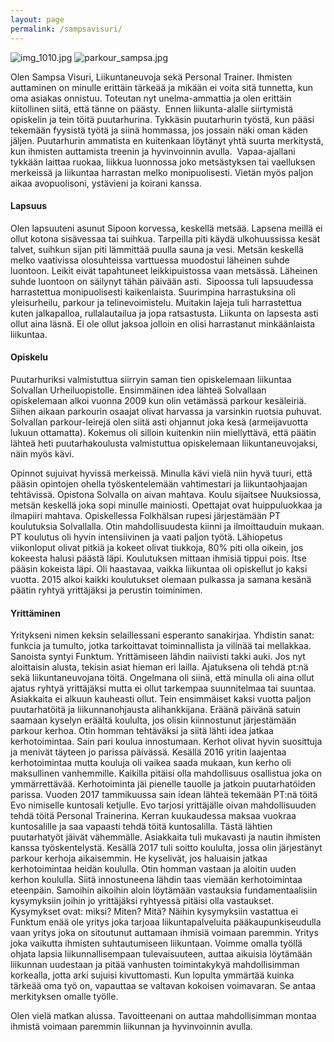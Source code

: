 ```yaml
---
layout: page
permalink: /sampsavisuri/
---
```


![img_1010.jpg]({{site.baseurl}}/media/img_1010.jpg)
![parkour_sampsa.jpg]({{site.baseurl}}/media/parkour_sampsa.jpg)


Olen Sampsa Visuri, Liikuntaneuvoja sekä Personal Trainer. Ihmisten auttaminen on minulle erittäin tärkeää ja mikään ei voita sitä tunnetta, kun oma asiakas onnistuu. Toteutan nyt unelma-ammattia ja olen erittäin kiitollinen siitä, että tänne on päästy. 
Ennen liikunta-alalle siirtymistä opiskelin ja tein töitä puutarhurina. Tykkäsin puutarhurin työstä, kun pääsi tekemään fyysistä työtä ja siinä hommassa, jos jossain näki oman käden jäljen. Puutarhurin ammatista en kuitenkaan löytänyt yhtä suurta merkitystä, kun ihmisten auttamista treenin ja hyvinvoinnin avulla. 
Vapaa-ajallani tykkään laittaa ruokaa, liikkua luonnossa joko metsästyksen tai vaelluksen merkeissä ja liikuntaa harrastan melko monipuolisesti. Vietän myös paljon aikaa avopuolisoni, ystävieni ja koirani kanssa. 

#### Lapsuus
Olen lapsuuteni asunut Sipoon korvessa, keskellä metsää. Lapsena meillä ei ollut kotona sisävessaa tai suihkua. Tarpeilla piti käydä ulkohuussissa kesät talvet, suihkun sijan piti lämmittää puulla sauna ja vesi. Metsän keskellä melko vaativissa olosuhteissa varttuessa muodostui läheinen suhde luontoon. Leikit eivät tapahtuneet leikkipuistossa vaan metsässä. Läheinen suhde luontoon on säilynyt tähän päivään asti. 
Sipoossa tuli lapsuudessa harrastettua monipuolisesti kaikenlaista. Suurimpina harrastuksina oli yleisurheilu, parkour ja telinevoimistelu. Muitakin lajeja tuli harrastettua kuten jalkapalloa, rullalautailua ja jopa ratsastusta. Liikunta on lapsesta asti ollut aina läsnä. Ei ole ollut jaksoa jolloin en olisi harrastanut minkäänlaista liikuntaa. 

#### Opiskelu

Puutarhuriksi valmistuttua siirryin saman tien opiskelemaan liikuntaa Solvallan Urheiluopistolle. Ensimmäinen idea lähteä Solvallaan opiskelemaan alkoi vuonna 2009 kun olin vetämässä parkour kesäleiriä. Siihen aikaan parkourin osaajat olivat harvassa ja varsinkin ruotsia puhuvat. Solvallan parkour-leirejä olen siitä asti ohjannut joka kesä (armeijavuotta lukuun ottamatta). Kokemus oli silloin kuitenkin niin miellyttävä, että päätin lähteä heti puutarhakoulusta valmistuttua opiskelemaan liikuntaneuvojaksi, näin myös kävi. 

Opinnot sujuivat hyvissä merkeissä. Minulla kävi vielä niin hyvä tuuri, että pääsin opintojen ohella työskentelemään vahtimestari ja liikuntaohjaajan tehtävissä. Opistona Solvalla on aivan mahtava. Koulu sijaitsee Nuuksiossa, metsän keskellä joka sopi minulle mainiosti. Opettajat ovat huippuluokkaa ja ilmapiiri mahtava. Opiskellessa Folkhälsan rupesi järjestämään PT koulutuksia Solvallalla. Otin mahdollisuudesta kiinni ja ilmoittauduin mukaan. PT koulutus oli hyvin intensiivinen ja vaati paljon työtä. Lähiopetus viikonloput olivat pitkiä ja kokeet olivat tiukkoja, 80% piti olla oikein, jos kokeesta halusi päästä läpi. Koulutuksen mittaan ihmisiä tippui pois. Itse pääsin kokeista läpi. Oli haastavaa, vaikka liikuntaa oli opiskellut jo kaksi vuotta.
2015 alkoi kaikki koulutukset olemaan pulkassa ja samana kesänä päätin ryhtyä yrittäjäksi ja perustin toiminimen.


#### Yrittäminen

Yritykseni nimen keksin selaillessani esperanto sanakirjaa. Yhdistin sanat: funkcia ja tumulto, jotka tarkoittavat toiminnallista ja vilinää tai mellakkaa. Sanoista syntyi Funktum. Yrittämiseen lähdin naiivisti takki auki. Jos nyt aloittaisin alusta, tekisin asiat hieman eri lailla. Ajatuksena oli tehdä pt:nä sekä liikuntaneuvojana töitä. Ongelmana oli siinä, että minulla oli aina ollut ajatus ryhtyä yrittäjäksi mutta ei ollut tarkempaa suunnitelmaa tai suuntaa. Asiakkaita ei alkuun kauheasti ollut. Tein ensimmäiset kaksi vuotta paljon puutarhatöitä ja liikunnanohjausta alihankkijana. Eräänä päivänä satuin saamaan kyselyn eräältä koululta, jos olisin kiinnostunut järjestämään parkour kerhoa. Otin homman tehtäväksi ja siitä lähti idea jatkaa kerhotoimintaa. Sain pari koulua innostumaan. Kerhot olivat hyvin suosittuja ja menivät täyteen jo parissa päivässä. Kesällä 2016 yritin laajentaa kerhotoimintaa mutta kouluja oli vaikea saada mukaan, kun kerho oli maksullinen vanhemmille. Kaikilla pitäisi olla mahdollisuus osallistua joka on ymmärrettävää. Kerhotoiminta jäi pienelle tauolle ja jatkoin puutarhatöiden parissa. Vuoden 2017 tammikuussa sain idean lähteä tekemään PT:nä töitä Evo nimiselle kuntosali ketjulle. Evo tarjosi yrittäjälle oivan mahdollisuuden tehdä töitä Personal Trainerina. Kerran kuukaudessa maksaa vuokraa kuntosalille ja saa vapaasti tehdä töitä kuntosalilla. Tästä lähtien puutarhatyöt jäivät vähemmälle. Asiakkaita tuli mukavasti ja nautin ihmisten kanssa työskentelystä. Kesällä 2017 tuli soitto koululta, jossa olin järjestänyt parkour kerhoja aikaisemmin. He kyselivät, jos haluaisin jatkaa kerhotoimintaa heidän koululla. Otin homman vastaan ja aloitin uuden kerhon koululla. Siitä innostuneena lähdin taas viemään kerhotoimintaa eteenpäin. Samoihin aikoihin aloin löytämään vastauksia fundamentaalisiin kysymyksiin joihin jo yrittäjäksi ryhtyessä pitäisi olla vastaukset. Kysymykset ovat: miksi? Miten? Mitä? Näihin kysymyksiin vastattua ei Funktum enää ole yritys joka tarjoaa liikuntapalveluita pääkaupunkiseudulla vaan yritys joka on sitoutunut auttamaan ihmisiä voimaan paremmin. Yritys joka vaikutta ihmisten suhtautumiseen liikuntaan. Voimme omalla työllä ohjata lapsia liikunnallisempaan tulevaisuuteen, auttaa aikuisia löytämään liikunnan uudestaan ja pitää vanhusten toimintakykyä mahdollisimman korkealla, jotta arki sujuisi kivuttomasti. Kun lopulta ymmärtää kuinka tärkeää oma työ on, vapauttaa se valtavan kokoisen voimavaran. Se antaa merkityksen omalle työlle. 

Olen vielä matkan alussa. Tavoitteenani on auttaa mahdollisimman montaa ihmistä voimaan paremmin liikunnan ja hyvinvoinnin avulla.  


